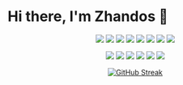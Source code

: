 # Hi there, I'm Zhandos 👋

<div align="center" id="logo-container">
<!-- JS stuff -->

<a href="https://developer.mozilla.org/en-US/docs/Web/JavaScript"><img class="logo" src="https://img.shields.io/badge/javascript-%23323330.svg?style=for-the-badge&logo=javascript&logoColor=%23F7DF1E"></a>
<img class="logo" src="https://img.shields.io/badge/html5-%23E34F26.svg?style=for-the-badge&logo=html5&logoColor=white">
<img class="logo" src="https://img.shields.io/badge/css3-%231572B6.svg?style=for-the-badge&logo=css3&logoColor=white">
<img class="logo" src="https://img.shields.io/badge/express.js-%23404d59.svg?style=for-the-badge&logo=express&logoColor=%2361DAFB">
<img class="logo" src="https://img.shields.io/badge/react-%2320232a.svg?style=for-the-badge&logo=react&logoColor=%2361DAFB">
<img class="logo" src="https://img.shields.io/badge/redux-%23593d88.svg?style=for-the-badge&logo=redux&logoColor=white">
<img class="logo" src="https://img.shields.io/badge/node.js-6DA55F?style=for-the-badge&logo=node.js&logoColor=white">
<img class="logo" src="https://img.shields.io/badge/Sequelize-52B0E7?style=for-the-badge&logo=Sequelize&logoColor=white">

<!-- <img class="logo" src="https://img.shields.io/badge/mysql-%2300f.svg?style=for-the-badge&logo=mysql&logoColor=white"> -->
<img class="logo" src="https://shields.io/badge/TypeScript-3178C6?style=for-the-badge&logo=TypeScript&logoColor=white">
<img class="logo" src="https://img.shields.io/badge/postgres-%23316192.svg?style=for-the-badge&logo=postgresql&logoColor=white">

<!-- Python stuff -->

<img class="logo" src="https://img.shields.io/badge/python-3670A0?style=for-the-badge&logo=python&logoColor=ffdd54">
<img class="logo" src="https://img.shields.io/badge/flask-%23000.svg?style=for-the-badge&logo=flask&logoColor=white">
<!-- <img class="logo" src="https://img.shields.io/badge/jinja-white.svg?style=for-the-badge&logo=jinja&logoColor=black"> -->

<!-- Misc stuff -->

<img class="logo" src="https://img.shields.io/badge/docker-%230db7ed.svg?style=for-the-badge&logo=docker&logoColor=white">
<img class="logo" src="https://img.shields.io/badge/github-%23121011.svg?style=for-the-badge&logo=github&logoColor=white">
<!-- <img class="logo" src="https://img.shields.io/badge/Ubuntu-E95420?style=for-the-badge&logo=ubuntu&logoColor=white"> -->
<!-- < img class="logo" src="https://img.shields.io/badge/git-%23F05033.svg?style=for-the-badge&logo=git&logoColor=white"> -->
</div>





<div align="center">
  
<!--[![GitHub Streak](https://github-readme-streak-stats.herokuapp.com/?user=jandos0492&theme=dark&hide_border=true&border_radius=6)](https://git.io/streak-stats) -->
[![GitHub Streak](https://streak-stats.demolab.com?user=jandos0492&theme=dark)](https://git.io/streak-stats)
</div>


<!--
**cbkinase/cbkinase** is a ✨ _special_ ✨ repository because its `README.md` (this file) appears on your GitHub profile.

Here are some ideas to get you started:

- 🔭 I’m currently working on ...
- 🌱 I’m currently learning ...
- 👯 I’m looking to collaborate on ...
- 🤔 I’m looking for help with ...
- 💬 Ask me about ...
- 📫 How to reach me: ...
- 😄 Pronouns: ...
- ⚡ Fun fact: ...
-->
